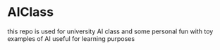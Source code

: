 # AIClass
this repo is used for university AI class and some personal fun with toy examples of AI useful for learning purposes
